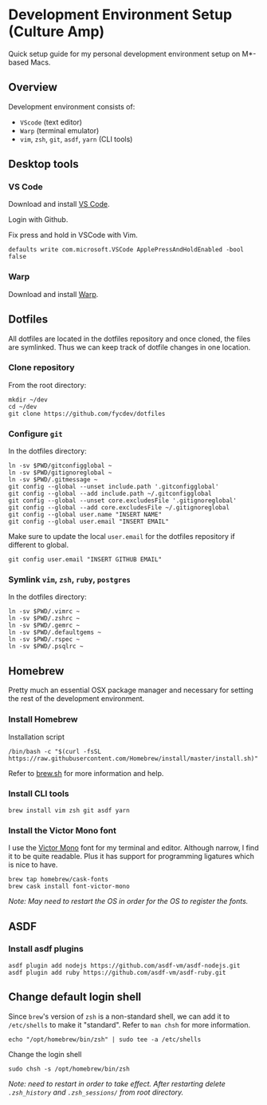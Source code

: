 # Development Environment Setup (Culture Amp)

Quick setup guide for my personal development environment setup on M*-based Macs.

## Overview
Development environment consists of:
- `VScode` (text editor)
- `Warp` (terminal emulator)
- `vim`, `zsh`, `git`, `asdf`, `yarn` (CLI tools)

## Desktop tools
### VS Code
Download and install [VS Code](https://code.visualstudio.com/).

Login with Github.

Fix press and hold in VSCode with Vim.
```shell
defaults write com.microsoft.VSCode ApplePressAndHoldEnabled -bool false
```

### Warp
Download and install [Warp](https://warp.dev).

## Dotfiles
All dotfiles are located in the dotfiles repository and once cloned, the files are symlinked. Thus we can keep track of dotfile changes in one location.

### Clone repository
From the root directory:
```shell
mkdir ~/dev
cd ~/dev
git clone https://github.com/fycdev/dotfiles
```

### Configure `git`
In the dotfiles directory:
```shell
ln -sv $PWD/gitconfigglobal ~
ln -sv $PWD/gitignoreglobal ~
ln -sv $PWD/.gitmessage ~
git config --global --unset include.path '.gitconfigglobal'
git config --global --add include.path ~/.gitconfigglobal
git config --global --unset core.excludesFile '.gitignoreglobal'
git config --global --add core.excludesFile ~/.gitignoreglobal
git config --global user.name "INSERT NAME"
git config --global user.email "INSERT EMAIL"
```

Make sure to update the local `user.email` for the dotfiles repository if different to global.
```shell
git config user.email "INSERT GITHUB EMAIL"
```

### Symlink `vim`, `zsh`, `ruby`, `postgres`
In the dotfiles directory:
```shell
ln -sv $PWD/.vimrc ~
ln -sv $PWD/.zshrc ~
ln -sv $PWD/.gemrc ~
ln -sv $PWD/.defaultgems ~
ln -sv $PWD/.rspec ~
ln -sv $PWD/.psqlrc ~
```

## Homebrew
Pretty much an essential OSX package manager and necessary for setting the rest of the development environment.
### Install Homebrew
Installation script
```shell
/bin/bash -c "$(curl -fsSL https://raw.githubusercontent.com/Homebrew/install/master/install.sh)"
```
Refer to [brew.sh](brew.sh) for more information and help.

### Install CLI tools
```shell
brew install vim zsh git asdf yarn
```

### Install the Victor Mono font
I use the [Victor Mono](https://rubjo.github.io/victor-mono/) font for my terminal and editor. Although narrow, I find it to be quite readable. Plus it has support for programming ligatures which is nice to have.
```shell
brew tap homebrew/cask-fonts
brew cask install font-victor-mono
```
_Note: May need to restart the OS in order for the OS to register the fonts._

## ASDF
### Install asdf plugins
```shell
asdf plugin add nodejs https://github.com/asdf-vm/asdf-nodejs.git
asdf plugin add ruby https://github.com/asdf-vm/asdf-ruby.git
```

## Change default login shell
Since `brew`'s version of `zsh` is a non-standard shell, we can add it to `/etc/shells` to make it "standard". Refer to `man chsh` for more information.
```shell
echo "/opt/homebrew/bin/zsh" | sudo tee -a /etc/shells
```
Change the login shell
```shell
sudo chsh -s /opt/homebrew/bin/zsh
```
_Note: need to restart in order to take effect. After restarting delete `.zsh_history` and `.zsh_sessions/` from root directory._


